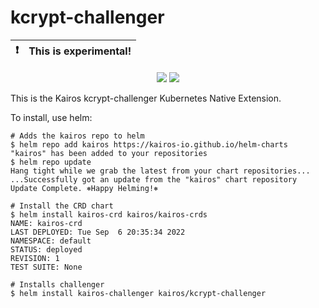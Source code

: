 # kcrypt-challenger

| :exclamation: | This is experimental! |
|-|:-|


<p align="center">
  <a href="https://github.com/kairos-io/kcrypt-challenger/issues"><img src="https://img.shields.io/github/issues/kairos-io/kcrypt-challenger"></a>
  <a href="https://github.com/kairos-io/kcrypt-challenger/actions/workflows/e2e-tests.yml?query=branch%3Amain"> <img src="https://github.com/kairos-io/kcrypt-challenger/actions/workflows/e2e-tests.yml/badge.svg?branch=main"></a>
</p>

This is the Kairos kcrypt-challenger Kubernetes Native Extension. 

To install, use helm:

```
# Adds the kairos repo to helm
$ helm repo add kairos https://kairos-io.github.io/helm-charts
"kairos" has been added to your repositories
$ helm repo update                                        
Hang tight while we grab the latest from your chart repositories...
...Successfully got an update from the "kairos" chart repository
Update Complete. ⎈Happy Helming!⎈

# Install the CRD chart
$ helm install kairos-crd kairos/kairos-crds
NAME: kairos-crd
LAST DEPLOYED: Tue Sep  6 20:35:34 2022
NAMESPACE: default
STATUS: deployed
REVISION: 1
TEST SUITE: None

# Installs challenger
$ helm install kairos-challenger kairos/kcrypt-challenger
```
